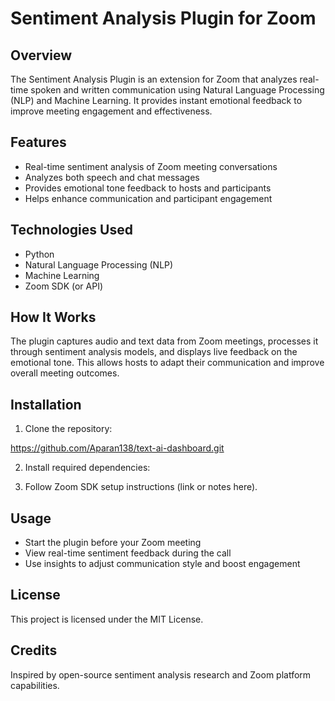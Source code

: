 # Sentiment Analysis Plugin for Zoom

## Overview
The Sentiment Analysis Plugin is an extension for Zoom that analyzes real-time spoken and written communication using Natural Language Processing (NLP) and Machine Learning. It provides instant emotional feedback to improve meeting engagement and effectiveness.

## Features
- Real-time sentiment analysis of Zoom meeting conversations
- Analyzes both speech and chat messages
- Provides emotional tone feedback to hosts and participants
- Helps enhance communication and participant engagement

## Technologies Used
- Python
- Natural Language Processing (NLP)
- Machine Learning
- Zoom SDK (or API)

## How It Works
The plugin captures audio and text data from Zoom meetings, processes it through sentiment analysis models, and displays live feedback on the emotional tone. This allows hosts to adapt their communication and improve overall meeting outcomes.

## Installation
1. Clone the repository:

https://github.com/Aparan138/text-ai-dashboard.git


2. Install required dependencies:

3. Follow Zoom SDK setup instructions (link or notes here).

## Usage
- Start the plugin before your Zoom meeting
- View real-time sentiment feedback during the call
- Use insights to adjust communication style and boost engagement

## License
This project is licensed under the MIT License.

## Credits
Inspired by open-source sentiment analysis research and Zoom platform capabilities.
